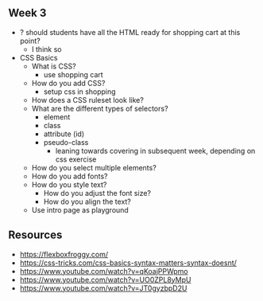 ## Week 3

- ? should students have all the HTML ready for shopping cart at this point?
  - I think so
- CSS Basics
  - What is CSS?
    - use shopping cart
  - How do you add CSS?
    - setup css in shopping
  - How does a CSS ruleset look like?
  - What are the different types of selectors?
    - element
    - class
    - attribute (id)
    - pseudo-class
      - leaning towards covering in subsequent week, depending on css exercise
  - How do you select multiple elements?
  - How do you add fonts?
  - How do you style text?
    - How do you adjust the font size?
    - How do you align the text?
  - Use intro page as playground

## Resources

- https://flexboxfroggy.com/
- https://css-tricks.com/css-basics-syntax-matters-syntax-doesnt/
- https://www.youtube.com/watch?v=qKoajPPWpmo
- https://www.youtube.com/watch?v=UO0ZPL8yMpU
- https://www.youtube.com/watch?v=JT0gyzbpD2U
